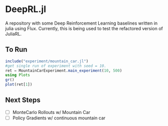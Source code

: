 # DeepRL.jl
A repository with some Deep Reinforcement Learning baselines written in julia using Flux. Currently, this is being used to test the refactored version of JuliaRL.


## To Run

```Julia
include("experiment/mountain_car.jl")
#get single run of experiment with seed = 10.
ret = MountainCarExperiment.main_experiment(10, 500)
using Plots
gr()
plot(ret[1])
```


## Next Steps

- [ ] MonteCarlo Rollouts w/ Mountain Car
- [ ] Policy Gradients w/ continuous mountain car
